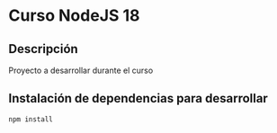 # Curso NodeJS 18

## Descripción

Proyecto a desarrollar durante el curso

## Instalación de dependencias para desarrollar

```
npm install
```
